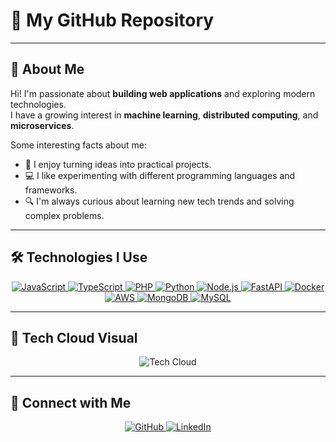 # 📁 My GitHub Repository

---

## 🚀 About Me

Hi! I'm passionate about **building web applications** and exploring modern technologies.  
I have a growing interest in **machine learning**, **distributed computing**, and **microservices**.  

Some interesting facts about me:  
- 🌱 I enjoy turning ideas into practical projects.  
- 💻 I like experimenting with different programming languages and frameworks.  
- 🔍 I'm always curious about learning new tech trends and solving complex problems.  

---

## 🛠 Technologies I Use

<p align="center">
  <a href="https://www.javascript.com/" target="_blank" rel="noreferrer">
    <img src="https://img.shields.io/badge/-JavaScript-F7DF1E?style=for-the-badge&logo=javascript&logoColor=black" alt="JavaScript"/>
  </a>
  <a href="https://www.typescriptlang.org/" target="_blank" rel="noreferrer">
    <img src="https://img.shields.io/badge/-TypeScript-3178C6?style=for-the-badge&logo=typescript&logoColor=white" alt="TypeScript"/>
  </a>
  <a href="https://www.php.net/" target="_blank" rel="noreferrer">
    <img src="https://img.shields.io/badge/-PHP-777BB4?style=for-the-badge&logo=php&logoColor=white" alt="PHP"/>
  </a>
  <a href="https://www.python.org/" target="_blank" rel="noreferrer">
    <img src="https://img.shields.io/badge/-Python-3776AB?style=for-the-badge&logo=python&logoColor=white" alt="Python"/>
  </a>
  <a href="https://nodejs.org/" target="_blank" rel="noreferrer">
    <img src="https://img.shields.io/badge/-Node.js-339933?style=for-the-badge&logo=node.js&logoColor=white" alt="Node.js"/>
  </a>
  <a href="https://fastapi.tiangolo.com/" target="_blank" rel="noreferrer">
    <img src="https://img.shields.io/badge/-FastAPI-009688?style=for-the-badge&logo=fastapi&logoColor=white" alt="FastAPI"/>
  </a>
  <a href="https://www.docker.com/" target="_blank" rel="noreferrer">
    <img src="https://img.shields.io/badge/-Docker-2496ED?style=for-the-badge&logo=docker&logoColor=white" alt="Docker"/>
  </a>
  <a href="https://aws.amazon.com/" target="_blank" rel="noreferrer">
    <img src="https://img.shields.io/badge/-AWS-232F3E?style=for-the-badge&logo=amazon-aws&logoColor=white" alt="AWS"/>
  </a>
  <a href="https://www.mongodb.com/" target="_blank" rel="noreferrer">
    <img src="https://img.shields.io/badge/-MongoDB-47A248?style=for-the-badge&logo=mongodb&logoColor=white" alt="MongoDB"/>
  </a>
  <a href="https://www.mysql.com/" target="_blank" rel="noreferrer">
    <img src="https://img.shields.io/badge/-MySQL-4479A1?style=for-the-badge&logo=mysql&logoColor=white" alt="MySQL"/>
  </a>
</p>

---

## 🌟 Tech Cloud Visual

<p align="center">
  <img src="https://readme-typing-svg.herokuapp.com?font=Fira+Code&size=25&pause=1000&color=37BCF7&center=true&vCenter=true&width=600&lines=JavaScript+|+TypeScript+|+Python+|+PHP+|+Node.js+|+FastAPI+|+Docker+|+AWS+|+MongoDB+|+MySQL" alt="Tech Cloud"/>
</p>

---

## 🔗 Connect with Me

<p align="center">
  <a href="https://github.com/janitha-visna" target="_blank" rel="noreferrer">
    <img src="https://img.shields.io/badge/GitHub-100000?style=for-the-badge&logo=github&logoColor=white" alt="GitHub"/>
  </a>
  <a href="https://www.linkedin.com/in/janitha-visna/" target="_blank" rel="noreferrer">
    <img src="https://img.shields.io/badge/LinkedIn-0A66C2?style=for-the-badge&logo=linkedin&logoColor=white" alt="LinkedIn"/>
  </a>
</p>
